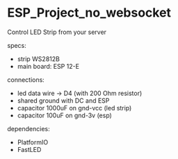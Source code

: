 # ESP_Project_no_websocket

Control LED Strip from your server

specs:
- strip WS2812B
- main board: ESP 12-E

connections:
- led data wire -> D4 (with 200 Ohm resistor)
- shared ground with DC and ESP
- capacitor 1000uF on gnd-vcc (led strip)
- capacitor 100uF on gnd-3v (esp)

dependencies:
- PlatformIO
- FastLED
